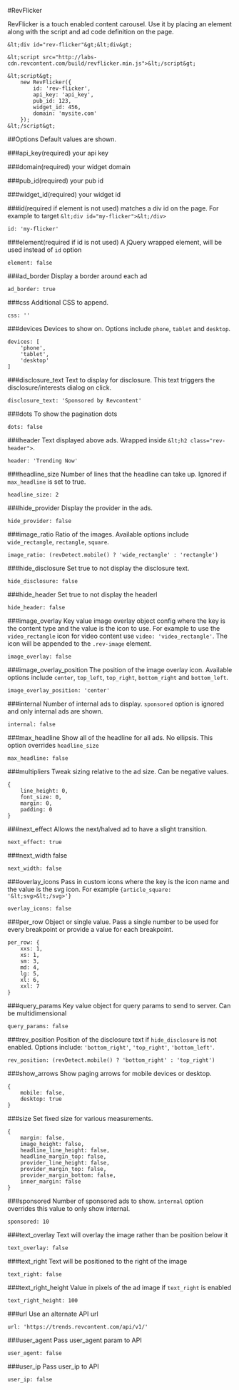 #RevFlicker

RevFlicker is a touch enabled content carousel. Use it by placing an element along with the script and ad code definition on the page.

```
&lt;div id="rev-flicker"&gt;&lt;div&gt;

&lt;script src="http://labs-cdn.revcontent.com/build/revflicker.min.js">&lt;/script&gt;

&lt;script&gt;
    new RevFlicker({
        id: 'rev-flicker',
        api_key: 'api_key',
        pub_id: 123,
        widget_id: 456,
        domain: 'mysite.com'
    });
&lt;/script&gt;
```

##Options
Default values are shown.

###api_key(required)
your api key

###domain(required)
your widget domain

###pub_id(required)
your pub id

###widget_id(required)
your widget id

###id(required if element is not used)
matches a div id on the page. For example to target ```&lt;div id="my-flicker">&lt;/div>```
```
id: 'my-flicker'
```

###element(required if id is not used)
A jQuery wrapped element, will be used instead of ```id``` option
```
element: false
```

###ad_border
Display a border around each ad
```
ad_border: true
```

###css
Additional CSS to append.
```
css: ''
```


###devices
Devices to show on. Options include ```phone```, ```tablet``` and ```desktop```.
```
devices: [
    'phone', 
    'tablet', 
    'desktop'
]
```

###disclosure_text
Text to display for disclosure. This text triggers the disclosure/interests dialog on click.
```
disclosure_text: 'Sponsored by Revcontent'
```

###dots
To show the pagination dots
```
dots: false
```

###header
Text displayed above ads. Wrapped inside ```&lt;h2 class="rev-header">```.
```
header: 'Trending Now'
```

###headline_size
Number of lines that the headline can take up. Ignored if ```max_headline``` is set to true.
```
headline_size: 2
```

###hide_provider
Display the provider in the ads.
```
hide_provider: false
```

###image_ratio
Ratio of the images. Available options include ```wide_rectangle```, ```rectangle```, ```square```.
```
image_ratio: (revDetect.mobile() ? 'wide_rectangle' : 'rectangle')
```

###hide_disclosure
Set true to not display the disclosure text.
```
hide_disclosure: false
```

###hide_header
Set true to not display the headerl
```
hide_header: false
```

###image_overlay
Key value image overlay object config where the key is the content type and the value is the icon to use. For example to use the ```video_rectangle``` icon for video content use ```video: 'video_rectangle'```. The icon will be appended to the ```.rev-image``` element.
```
image_overlay: false
```

###image\_overlay\_position
The position of the image overlay icon. Available options include ```center```, ```top_left```, ```top_right```, ```bottom_right``` and ```bottom_left```.
```
image_overlay_position: 'center'
```

###internal
Number of internal ads to display. ```sponsored``` option is ignored and only internal ads are shown.
```
internal: false
```

###max_headline
Show all of the headline for all ads. No ellipsis. This option overrides ```headline_size```
```
max_headline: false
```

###multipliers
Tweak sizing relative to the ad size. Can be negative values.
```
{
    line_height: 0,
    font_size: 0,
    margin: 0,
    padding: 0
}
```

###next_effect
Allows the next/halved ad to have a slight transition.
```
next_effect: true
```

###next_width
false
```
next_width: false
```

###overlay_icons
Pass in custom icons where the key is the icon name and the value is the svg icon. For example ```{article_square: '&lt;svg>&lt;/svg>'}```
```
overlay_icons: false
```

###per_row
Object or single value. Pass a single number to be used for every breakpoint or provide a value for each breakpoint.
```
per_row: {
    xxs: 1,
    xs: 1,
    sm: 3,
    md: 4,
    lg: 5,
    xl: 6,
    xxl: 7
}
```

###query_params
Key value object for query params to send to server. Can be multidimensional
```
query_params: false
```

###rev_position
Position of the disclosure text if ```hide_disclosure``` is not enabled. Options include: ```'bottom_right'```, ```'top_right'```, ```'bottom_left'```.
```
rev_position: (revDetect.mobile() ? 'bottom_right' : 'top_right')
```

###show_arrows
Show paging arrows for mobile devices or desktop.
```
{
    mobile: false,
    desktop: true
}
```

###size
Set fixed size for various measurements.
```
{
    margin: false,
    image_height: false,
    headline_line_height: false,
    headline_margin_top: false,
    provider_line_height: false,
    provider_margin_top: false,
    provider_margin_bottom: false,
    inner_margin: false
}
```

###sponsored
Number of sponsored ads to show. ```internal``` option overrides this value to only show internal.
```
sponsored: 10
```

###text_overlay
Text will overlay the image rather than be position below it
```
text_overlay: false
```

###text_right
Text will be positioned to the right of the image
```
text_right: false
```

###text\_right\_height
Value in pixels of the ad image if ```text_right``` is enabled
```
text_right_height: 100
```

###url
Use an alternate API url
```
url: 'https://trends.revcontent.com/api/v1/'
```

###user_agent
Pass user_agent param to API
```
user_agent: false
```

###user_ip
Pass user_ip to API
```
user_ip: false
```